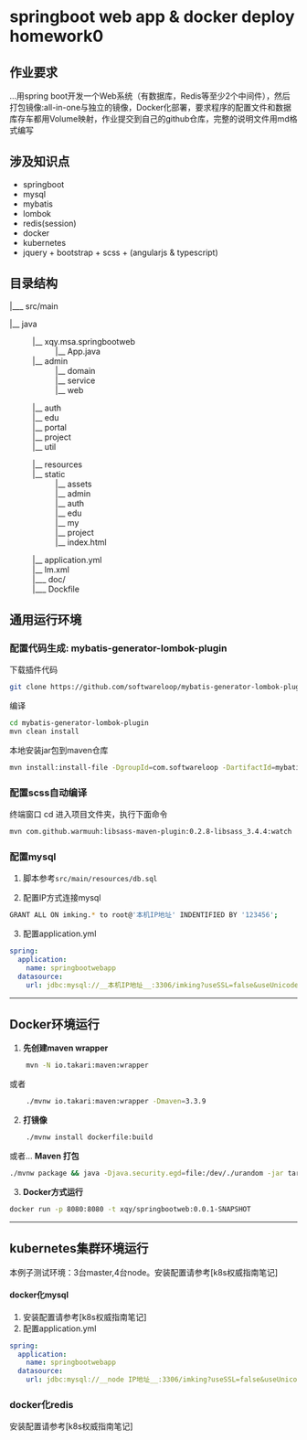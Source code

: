 # springboot web app & docker deploy homework0

## 作业要求
...用spring boot开发一个Web系统（有数据库，Redis等至少2个中间件），然后打包镜像:all-in-one与独立的镜像，Docker化部署，要求程序的配置文件和数据库存车都用Volume映射，作业提交到自己的github仓库，完整的说明文件用md格式编写

## 涉及知识点
 * springboot
 * mysql
 * mybatis
 * lombok
 * redis(session)
 * docker
 * kubernetes
 * jquery + bootstrap + scss + (angularjs & typescript)

## 目录结构
|___ src/main
<dl>
    <dt>|__ java</dt>
    <dd>
    <dl>
        <dt>|__ xqy.msa.springbootweb</dt>
        <dd>|__ App.java</dd>
        <dd><dt>|__ admin</dt>
            <dd>|__ domain</dd>
            <dd>|__ service</dd>
            <dd>|__ web</dd>
        </dd>
        <dd>|__ auth</dd>
        <dd>|__ edu</dd>
        <dd>|__ portal</dd>
        <dd>|__ project</dd>
        <dd>|__ util</dd>
    </dl>
    </dd>
    <dd>
        <dl>
            <dt>|__ resources</dt>
            <dd><dt>|__ static</dt>
                <dd>|__ assets</dd>
                <dd>|__ admin</dd>
                <dd>|__ auth</dd>
                <dd>|__ edu</dd>
                <dd>|__ my</dd>
                <dd>|__ project</dd>
                <dd>|__ index.html</dd>
            </dd>
            <dd>|__ application.yml</dd>
            <dd>|__ lm.xml</dd>
        </dl>
    </dd>
    <dd>|___ doc/</dd>
    <dd>|___ Dockfile</dd>
</dl>

## 通用运行环境
### 配置代码生成: mybatis-generator-lombok-plugin
下载插件代码
```bash
git clone https://github.com/softwareloop/mybatis-generator-lombok-plugin.git
```

编译
```bash
cd mybatis-generator-lombok-plugin
mvn clean install
```

本地安装jar包到maven仓库
```bash
mvn install:install-file -DgroupId=com.softwareloop -DartifactId=mybatis-generator-lombok-plugin -Dversion=1.0-SNAPSHOT -Dpackaging=jar -Dfile=/Users/xqy/projects/mybatis-generator-lombok-plugin/target/mybatis-generator-lombok-plugin-1.0-SNAPSHOT.jar
```

### 配置scss自动编译
终端窗口 cd 进入项目文件夹，执行下面命令
```bash
mvn com.github.warmuuh:libsass-maven-plugin:0.2.8-libsass_3.4.4:watch
```

### 配置mysql
1. 脚本参考`src/main/resources/db.sql`

2. 配置IP方式连接mysql
```bash
GRANT ALL ON imking.* to root@'本机IP地址' INDENTIFIED BY '123456';
```

3. 配置application.yml
```yaml
spring:
  application:
    name: springbootwebapp
  datasource:
    url: jdbc:mysql://__本机IP地址__:3306/imking?useSSL=false&useUnicode=true&characterEncoding=UTF8
```

---

## Docker环境运行
1. **先创建maven wrapper**
```bash
    mvn -N io.takari:maven:wrapper
```
或者
```bash
    ./mvnw io.takari:maven:wrapper -Dmaven=3.3.9
```
2. **打镜像**
```bash
    ./mvnw install dockerfile:build
```
或者...
**Maven 打包**
```bash
./mvnw package && java -Djava.security.egd=file:/dev/./urandom -jar target/springbootweb-0.0.1-SNAPSHOT.jar
```
3. **Docker方式运行**
```bash
docker run -p 8080:8080 -t xqy/springbootweb:0.0.1-SNAPSHOT
```

---

## kubernetes集群环境运行
本例子测试环境：3台master,4台node。安装配置请参考[k8s权威指南笔记]

#### docker化mysql
1. 安装配置请参考[k8s权威指南笔记]
2. 配置application.yml
```yaml
spring:
  application:
    name: springbootwebapp
  datasource:
    url: jdbc:mysql://__node IP地址__:3306/imking?useSSL=false&useUnicode=true&characterEncoding=UTF8
```

### docker化redis
安装配置请参考[k8s权威指南笔记]
